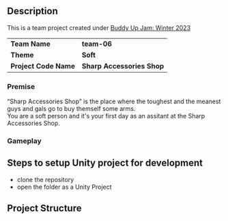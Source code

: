 ## Description 

This is a team project created under [Buddy Up Jam: Winter 2023](https://itch.io/jam/buddy-up-jam-winter-2023)

|                       |                            |
|-----------------------|----------------------------|
| **Team Name**         | **team-06**                |
| **Theme**             | **Soft**                   |
| **Project Code Name** | **Sharp Accessories Shop** |


### Premise
“Sharp Accessories Shop” is the place where the toughest and the meanest guys and gals go to buy themself some arms.  
You are a soft person and it's your first day as an assitant at the Sharp Accessories Shop. 

<!-- TODO -->

### Gameplay

<!-- TODO -->

## Steps to setup Unity project for development

- clone the repository
- open the folder as a Unity Project

## Project Structure

<!-- TODO -->